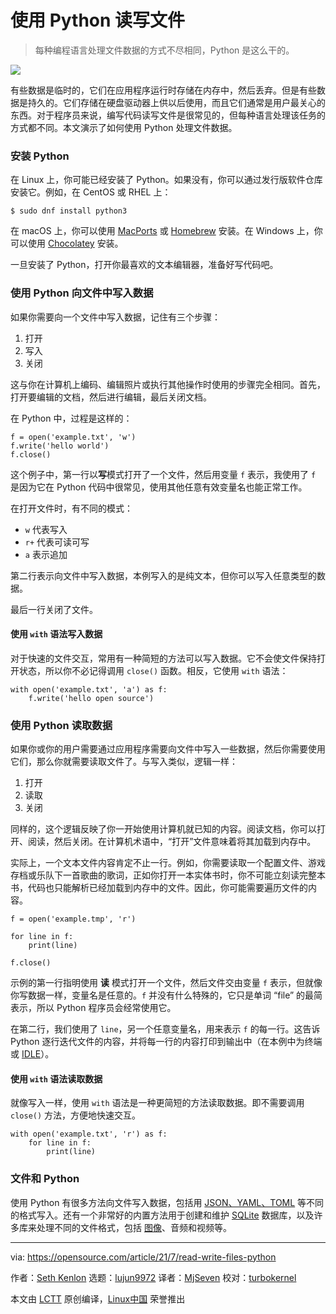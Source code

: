 [#]: subject: "Reading and writing files with Python"
[#]: via: "https://opensource.com/article/21/7/read-write-files-python"
[#]: author: "Seth Kenlon https://opensource.com/users/seth"
[#]: collector: "lujun9972"
[#]: translator: "MjSeven"
[#]: reviewer: "turbokernel"
[#]: publisher: "wxy"
[#]: url: "https://linux.cn/article-13649-1.html"

使用 Python 读写文件
======

> 每种编程语言处理文件数据的方式不尽相同，Python 是这么干的。

![](https://img.linux.net.cn/data/attachment/album/202108/05/094700u9kj42rn4jh5h4hr.jpg)

有些数据是临时的，它们在应用程序运行时存储在内存中，然后丢弃。但是有些数据是持久的。它们存储在硬盘驱动器上供以后使用，而且它们通常是用户最关心的东西。对于程序员来说，编写代码读写文件是很常见的，但每种语言处理该任务的方式都不同。本文演示了如何使用 Python 处理文件数据。

### 安装 Python

在 Linux 上，你可能已经安装了 Python。如果没有，你可以通过发行版软件仓库安装它。例如，在 CentOS 或 RHEL 上：

```
$ sudo dnf install python3
```

在 macOS 上，你可以使用 [MacPorts][2] 或 [Homebrew][3] 安装。在 Windows 上，你可以使用 [Chocolatey][4] 安装。

一旦安装了 Python，打开你最喜欢的文本编辑器，准备好写代码吧。

### 使用 Python 向文件中写入数据

如果你需要向一个文件中写入数据，记住有三个步骤：

  1. 打开
  2. 写入
  3. 关闭

这与你在计算机上编码、编辑照片或执行其他操作时使用的步骤完全相同。首先，打开要编辑的文档，然后进行编辑，最后关闭文档。

在 Python 中，过程是这样的：

```
f = open('example.txt', 'w')
f.write('hello world')
f.close()
```

这个例子中，第一行以**写**模式打开了一个文件，然后用变量 `f` 表示，我使用了 `f` 是因为它在 Python 代码中很常见，使用其他任意有效变量名也能正常工作。

在打开文件时，有不同的模式：

  * `w` 代表写入
  * `r+` 代表可读可写
  * `a` 表示追加

第二行表示向文件中写入数据，本例写入的是纯文本，但你可以写入任意类型的数据。

最后一行关闭了文件。

#### 使用 `with` 语法写入数据

对于快速的文件交互，常用有一种简短的方法可以写入数据。它不会使文件保持打开状态，所以你不必记得调用 `close()` 函数。相反，它使用 `with` 语法：

```
with open('example.txt', 'a') as f:
    f.write('hello open source')
```

### 使用 Python 读取数据

如果你或你的用户需要通过应用程序需要向文件中写入一些数据，然后你需要使用它们，那么你就需要读取文件了。与写入类似，逻辑一样：

  1. 打开
  2. 读取
  3. 关闭

同样的，这个逻辑反映了你一开始使用计算机就已知的内容。阅读文档，你可以打开、阅读，然后关闭。在计算机术语中，“打开”文件意味着将其加载到内存中。

实际上，一个文本文件内容肯定不止一行。例如，你需要读取一个配置文件、游戏存档或乐队下一首歌曲的歌词，正如你打开一本实体书时，你不可能立刻读完整本书，代码也只能解析已经加载到内存中的文件。因此，你可能需要遍历文件的内容。

```
f = open('example.tmp', 'r')

for line in f:
    print(line)

f.close()
```

示例的第一行指明使用 **读** 模式打开一个文件，然后文件交由变量 `f` 表示，但就像你写数据一样，变量名是任意的。`f` 并没有什么特殊的，它只是单词 “file” 的最简表示，所以 Python 程序员会经常使用它。

在第二行，我们使用了 `line`，另一个任意变量名，用来表示 `f` 的每一行。这告诉 Python 逐行迭代文件的内容，并将每一行的内容打印到输出中（在本例中为终端或 [IDLE][5]）。

#### 使用 `with` 语法读取数据

就像写入一样，使用 `with` 语法是一种更简短的方法读取数据。即不需要调用 `close()` 方法，方便地快速交互。

```
with open('example.txt', 'r') as f:
    for line in f:
        print(line)
```

### 文件和 Python

使用 Python 有很多方法向文件写入数据，包括用 [JSON、YAML、TOML][6] 等不同的格式写入。还有一个非常好的内置方法用于创建和维护 [SQLite][7] 数据库，以及许多库来处理不同的文件格式，包括 [图像][8]、音频和视频等。

--------------------------------------------------------------------------------

via: https://opensource.com/article/21/7/read-write-files-python

作者：[Seth Kenlon][a]
选题：[lujun9972][b]
译者：[MjSeven](https://github.com/MjSeven)
校对：[turbokernel](https://github.com/turbokernel)

本文由 [LCTT](https://github.com/LCTT/TranslateProject) 原创编译，[Linux中国](https://linux.cn/) 荣誉推出

[a]: https://opensource.com/users/seth
[b]: https://github.com/lujun9972
[1]: https://opensource.com/sites/default/files/styles/image-full-size/public/lead-images/python-programming-code-keyboard.png?itok=fxiSpmnd "Hands on a keyboard with a Python book "
[2]: https://opensource.com/article/20/11/macports
[3]: https://opensource.com/article/20/6/homebrew-mac
[4]: https://opensource.com/article/20/3/chocolatey
[5]: https://opensource.com/article/17/10/python-101#idle
[6]: https://opensource.com/article/21/6/parse-configuration-files-python
[7]: https://opensource.com/article/21/2/sqlite3-cheat-sheet
[8]: https://opensource.com/article/19/3/python-image-manipulation-tools
